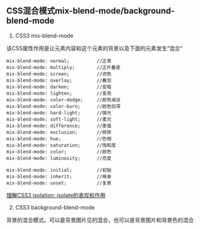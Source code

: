 ## CSS混合模式mix-blend-mode/background-blend-mode

1. CSS3 mix-blend-mode

该CSS属性作用是让元素内容和这个元素的背景以及下面的元素发生“混合”

```
mix-blend-mode: normal;          //正常
mix-blend-mode: multiply;        //正片叠底
mix-blend-mode: screen;          //滤色
mix-blend-mode: overlay;         //叠加
mix-blend-mode: darken;          //变暗
mix-blend-mode: lighten;         //变亮
mix-blend-mode: color-dodge;     //颜色减淡
mix-blend-mode: color-burn;      //颜色加深
mix-blend-mode: hard-light;      //强光
mix-blend-mode: soft-light;      //柔光
mix-blend-mode: difference;      //差值
mix-blend-mode: exclusion;       //排除
mix-blend-mode: hue;             //色相
mix-blend-mode: saturation;      //饱和度
mix-blend-mode: color;           //颜色
mix-blend-mode: luminosity;      //亮度

mix-blend-mode: initial;         //初始
mix-blend-mode: inherit;         //继承
mix-blend-mode: unset;           //复原
```

[理解CSS3 isolation: isolate的表现和作用](https://www.zhangxinxu.com/wordpress/2016/01/understand-css3-isolation-isolate/)

2. CSS3 background-blend-mode

背景的混合模式。可以是背景图片见的混合，也可以是背景图片和背景色的混合